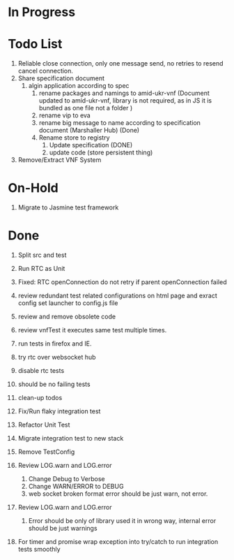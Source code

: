 # In Progress


# Todo List

1. Reliable close connection, only one message send, no retries to resend cancel connection. 
1. Share specification document
   1. algin application according to spec
        1. rename packages and namings to amid-ukr-vnf (Document updated to amid-ukr-vnf, library is not required, as in JS it is bundled as one file not a folder )
        1. rename vip to eva
        1. rename big message to name according to specification document (Marshaller Hub) (Done)
        1. Rename store to registry
            1. Update specification (DONE)
            1. update code (store persistent thing)
1. Remove/Extract VNF System


# On-Hold
1. Migrate to Jasmine test framework 

# Done
1. Split src and test
1. Run RTC as Unit
1. Fixed: RTC openConnection do not retry if parent openConnection failed
1. review redundant test related configurations on html page and exract config set  launcher to config.js file
1. review and remove obsolete code
1. review vnfTest it executes same test multiple times.
1. run tests in firefox and IE.
1. try rtc over websocket hub
1. disable rtc tests
1. should be no failing tests
1. clean-up todos
1. Fix/Run flaky integration test
1. Refactor Unit Test
1. Migrate integration test to new stack
1. Remove TestConfig

1. Review LOG.warn and LOG.error
    1. Change Debug to Verbose
    1. Change WARN/ERROR to DEBUG
    1. web socket broken format error should be just warn, not error.
1. Review LOG.warn and LOG.error
    1. Error should be only of library used it in wrong way, internal error should be just warnings
1. For timer and promise wrap exception into try/catch to run integration tests smoothly